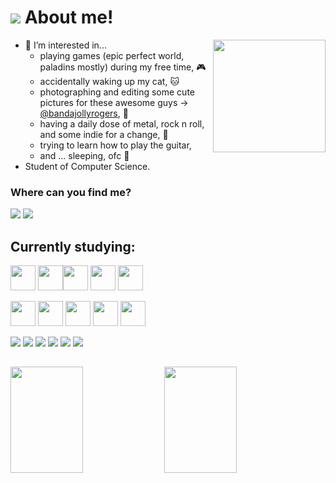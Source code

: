# <img src="https://img.icons8.com/ios/50/000000/cat--v1.png"/> About me! 

<div>
  <img align="right" height="180" width="180"  src="https://user-images.githubusercontent.com/62608046/154494398-d34ead7f-61f4-4197-8948-e230b6e90c39.png"
</div>
  
- :dizzy: I’m interested in... 
  - playing games (epic perfect world, paladins mostly) during my free time, 🎮
  - accidentally waking up my cat, 🐱
  - photographing and editing some cute pictures for these awesome guys -> <a href="https://www.instagram.com/bandajollyrogers/?utm_medium=copy_link">@bandajollyrogers</a>, 📸
  - having a daily dose of metal, rock n roll, and some indie for a change, 🎸
  - trying to learn how to play the guitar,
  - and ... sleeping, ofc :yawning_face:	                                  
- Student of Computer Science.

 
### Where can you find me?
<a href="https://www.linkedin.com/in/maria-eduarda-krutzsch/" target="_blank"><img src="https://img.shields.io/badge/linkedin-%230077B5.svg?style=for-the-badge&logo=linkedin&logoColor=white"></img></a>
<a href="https://www.instagram.com/maria.edk/" target="_blank"><img src="https://img.shields.io/badge/Instagram-E4405F?style=for-the-badge&logo=instagram&logoColor=white"></img></a>



## Currently studying:
<img height="40" width="40" width="48%" src="https://cdn.jsdelivr.net/gh/devicons/devicon/icons/angularjs/angularjs-original.svg" /> <img height="40" width="40" width="48%" src="https://cdn.jsdelivr.net/gh/devicons/devicon/icons/html5/html5-original.svg" /><img height="40" width="40" width="48%" src="https://cdn.jsdelivr.net/gh/devicons/devicon/icons/css3/css3-original.svg" /> <img eight="40" width="40" width="48%" src="https://cdn.jsdelivr.net/gh/devicons/devicon/icons/bootstrap/bootstrap-plain.svg"/> <img height="40" width="40" width="48%" src="https://cdn.jsdelivr.net/gh/devicons/devicon/icons/javascript/javascript-original.svg" /> 

<img height="40" width="40" width="48%" src="https://cdn.jsdelivr.net/gh/devicons/devicon/icons/mysql/mysql-original.svg" /> <img height="40" width="40" width="48%" src="https://cdn.jsdelivr.net/gh/devicons/devicon/icons/postgresql/postgresql-original.svg" />  <img height="40" width="40" width="48%" src="https://cdn.jsdelivr.net/gh/devicons/devicon/icons/java/java-original.svg" /> <img height="40" width="40" width="48%" src="https://cdn.jsdelivr.net/gh/devicons/devicon/icons/arduino/arduino-original.svg" />   <img height="40" width="40" width="48%" src="https://cdn.jsdelivr.net/gh/devicons/devicon/icons/spring/spring-original.svg" />



<img src="https://img.shields.io/badge/Eclipse-2C2255?style=for-the-badge&logo=eclipse&logoColor=white"> <img src="https://img.shields.io/badge/Windows-0078D6?style=for-the-badge&logo=windows&logoColor=white"></img> <img src="https://img.shields.io/badge/Visual%20Studio%20Code-0078d7.svg?style=for-the-badge&logo=visual-studio-code&logoColor=white"></img> </img> <img src="https://img.shields.io/badge/adobephotoshop-%2331A8FF.svg?style=for-the-badge&logo=adobephotoshop&logoColor=white"></img> <img src="https://img.shields.io/badge/Arduino_IDE-00979D?style=for-the-badge&logo=arduino&logoColor=white"></img> <img src="https://img.shields.io/badge/GIT-E44C30?style=for-the-badge&logo=git&logoColor=white"></img>

##

<img height="170em" width="48%" src="https://github-readme-stats.vercel.app/api?username=mariaedk&show_icons=true&theme=aura_dark&include_all_commits=true&count_private=true"/> <img height="170em" width="48%" src="https://github-readme-stats.vercel.app/api/top-langs/?username=mariaedk&layout=compact&langs_count=7&theme=aura_dark"/>

